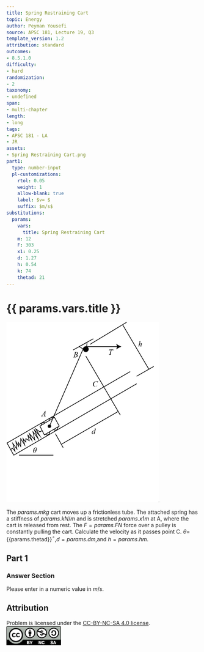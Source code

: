 ```yaml
---
title: Spring Restraining Cart
topic: Energy
author: Peyman Yousefi
source: APSC 181, Lecture 19, Q3
template_version: 1.2
attribution: standard
outcomes:
- 8.5.1.0
difficulty:
- hard
randomization:
- 2
taxonomy:
- undefined
span:
- multi-chapter
length:
- long
tags:
- APSC 181 - LA
- JR
assets:
- Spring Restraining Cart.png
part1:
  type: number-input
  pl-customizations:
    rtol: 0.05
    weight: 1
    allow-blank: true
    label: $v= $
    suffix: $m/s$
substitutions:
  params:
    vars:
      title: Spring Restraining Cart
    m: 12
    F: 303
    x1: 0.25
    d: 1.27
    h: 0.54
    k: 74
    thetad: 21
---
```

# {{ params.vars.title }}
<img src="Spring Restraining Cart.png" width=400>

The ${{params.m}}kg$ cart moves up a frictionless tube. The attached spring has a stiffness of ${{params.k}}N/m$ and is stretched ${{params.x1}}m$ at A, where the cart is released from rest.
The $F = {{params.F}}N$ force over a pulley is constantly pulling the cart. Calculate the velocity as it passes point C.
$\theta=${{params.thetad}}$^\circ$,$d = {{params.d}}m$,and $h = {{params.h}}m$.

## Part 1

### Answer Section

Please enter in a numeric value in $m/s$.

## Attribution

Problem is licensed under the [CC-BY-NC-SA 4.0 license](https://creativecommons.org/licenses/by-nc-sa/4.0/).<br> ![The Creative Commons 4.0 license requiring attribution-BY, non-commercial-NC, and share-alike-SA license.](https://raw.githubusercontent.com/firasm/bits/master/by-nc-sa.png)